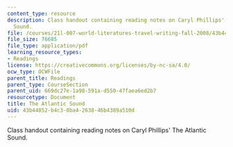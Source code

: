 ```yaml
---
content_type: resource
description: Class handout containing reading notes on Caryl Phillips' The Atlantic
  Sound.
file: /courses/21l-007-world-literatures-travel-writing-fall-2008/43b44852b4c30ba4263846b4389a510d_the_atlant_sound.pdf
file_size: 76685
file_type: application/pdf
learning_resource_types:
- Readings
license: https://creativecommons.org/licenses/by-nc-sa/4.0/
ocw_type: OCWFile
parent_title: Readings
parent_type: CourseSection
parent_uid: 669dc27e-1a98-591a-d550-47faea6ed2b7
resourcetype: Document
title: The Atlantic Sound
uid: 43b44852-b4c3-0ba4-2638-46b4389a510d
---
```

Class handout containing reading notes on Caryl Phillips' The Atlantic Sound.
